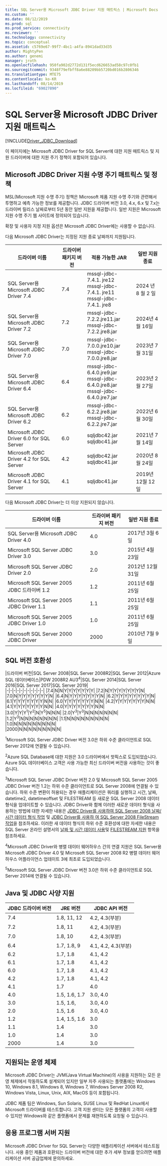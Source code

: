 ```yaml
---
title: SQL Server용 Microsoft JDBC Driver 지원 매트릭스 | Microsoft Docs
ms.custom: ''
ms.date: 08/12/2019
ms.prod: sql
ms.prod_service: connectivity
ms.reviewer: ''
ms.technology: connectivity
ms.topic: conceptual
ms.assetid: c5769e67-99f7-4bc1-a4fa-8941dad33d35
author: MightyPen
ms.author: genemi
manager: jroth
ms.openlocfilehash: 950fa902d2772d131f5ecd626653ad58c97c0fb1
ms.sourcegitcommit: 9348f79efbff8a6e88209bb5720bd016b2806346
ms.translationtype: MTE75
ms.contentlocale: ko-KR
ms.lasthandoff: 08/14/2019
ms.locfileid: "69027890"
---
```

# <a name="microsoft-jdbc-driver-for-sql-server-support-matrix"></a>SQL Server용 Microsoft JDBC Driver 지원 매트릭스
[!INCLUDE[Driver_JDBC_Download](../../includes/driver_jdbc_download.md)]

  이 페이지에는 Microsoft JDBC Driver for SQL Server에 대한 지원 매트릭스 및 지원 드라이버에 대한 지원 주기 정책이 포함되어 있습니다.  
  
## <a name="microsoft-jdbc-driver-support-lifecycle-matrix-and-policy"></a>Microsoft JDBC Driver 지원 수명 주기 매트릭스 및 정책  
 MSL(Microsoft 지원 수명 주기) 정책은 Microsoft 제품 지원 수명 주기와 관련해서 투명하고 예측 가능한 정보를 제공합니다. JDBC 드라이버 버전 3.0, 4.x, 6.x 및 7.x는 드라이버 릴리스 날짜로부터 5년 동안 일반 지원을 제공합니다. 일반 지원은 Microsoft 지원 수명 주기 웹 사이트에 정의되어 있습니다.  
  
 확장 및 사용자 지정 지원 옵션은 Microsoft JDBC Driver에는 사용할 수 없습니다.  
    
 다음 Microsoft JDBC Driver는 지정된 지원 종료 날짜까지 지원됩니다.  
  
|드라이버 이름|드라이버 패키지 버전|적용 가능한 JAR|일반 지원 종료|
|-|-|-|-|  
|SQL Server용 Microsoft JDBC Driver 7.4|7.4|mssql-jdbc-7.4.1. jre12<br> mssql-jdbc-7.4.1. jre11<br> mssql-jdbc-7.4.1. jre8|2024 년 8 월 2 일|
|SQL Server용 Microsoft JDBC Driver 7.2|7.2|mssql-jdbc-7.2.2.jre11.jar<br> mssql-jdbc-7.2.2.jre8.jar|2024년 4월 16일|
|SQL Server용 Microsoft JDBC Driver 7.0|7.0|mssql-jdbc-7.0.0.jre10.jar<br> mssql-jdbc-7.0.0.jre8.jar|2023년 7월 31일|  
|SQL Server용 Microsoft JDBC Driver 6.4|6.4|mssql-jdbc-6.4.0.jre9.jar<br> mssql-jdbc-6.4.0.jre8.jar<br> mssql-jdbc-6.4.0.jre7.jar|2023년 2월 27일|    
|SQL Server용 Microsoft JDBC Driver 6.2|6.2|mssql-jdbc-6.2.2.jre8.jar<br> mssql-jdbc-6.2.2.jre7.jar|2022년 6월 30일|    
|Microsoft JDBC Driver 6.0 for SQL Server|6.0|sqljdbc42.jar<br>sqljdbc41.jar|2021년 7월 14일|    
|Microsoft JDBC Driver 4.2 for SQL Server|4.2|sqljdbc42.jar<br>sqljdbc41.jar|2020년 8월 24일|  
|Microsoft JDBC Driver 4.1 for SQL Server|4.1|sqljdbc41.jar|2019년 12월 12일|  
  
 다음 Microsoft JDBC Driver는 더 이상 지원되지 않습니다.  
 
|드라이버 이름|드라이버 패키지 버전|일반 지원 종료|  
|-|-|-|
|SQL Server용 Microsoft JDBC Driver 4.0|4.0|2017년 3월 6일|  
|Microsoft SQL Server JDBC Driver 3.0|3.0|2015년 4월 23일|  
|Microsoft SQL Server JDBC Driver 2.0|2.0|2012년 12월 31일|  
|Microsoft SQL Server 2005 JDBC 드라이버 1.2|1.2|2011년 6월 25일|  
|Microsoft SQL Server 2005 JDBC Driver 1.1|1.1|2011년 6월 25일|  
|Microsoft SQL Server 2005 JDBC Driver 1.0|1.0|2011년 6월 25일|  
|Microsoft SQL Server 2000 JDBC Driver|2000|2010년 7월 9일|  
  
## <a name="sql-version-compatibility"></a>SQL 버전 호환성  
  
|드라이버 버전|SQL Server 2008|SQL Server 2008R2|SQL Server 2012|Azure SQL 데이터베이스|PDW 2008R2 AU3<sup>4</sup>|SQL Server 2014|SQL Server 2016|SQL Server 2017|SQL Server 2019|  
|-|-|-|-|-|-|-|-|-|-|-|
|7.4|N|N|Y|Y|Y|Y|Y|Y|Y|
|7.2|N|Y|Y|Y|Y|Y|Y|Y|N| 
|7.0|N|Y|Y|Y|Y|Y|Y|Y|N| 
|6.4|N|Y|Y|Y|Y|Y|Y|Y|N| 
|6.2|Y|Y|Y|Y|Y|Y|Y|Y|N|
|6.1|Y|Y|Y|Y|Y|Y|Y|N|N|
|6.0|Y|Y|Y|Y|Y|Y|Y|N|N|
|4.2|Y|Y|Y|Y|Y|Y|Y|N|N|
|4.1|Y|Y|Y|Y|Y|Y|Y|N|N|
|4.0|Y|Y|Y|Y|Y|Y|Y|N|N|
|3.0|Y|Y|Y<sup>1</sup>|Y<sup>2</sup>|N|Y<sup>5</sup>|N|N|N|
|2.0|Y<sup>3</sup>|Y<sup>3</sup>|N|N|N|N|N|N|N|
|1.2|Y<sup>3</sup>|N|N|N|N|N|N|N|N|
|1.1|N|N|N|N|N|N|N|N|N|  
|1.0|N|N|N|N|N|N|N|N|N|  
|2000|N|N|N|N|N|N|N|N|N|  
  
 <sup>1</sup>Microsoft SQL Server JDBC Driver 버전 3.0은 하위 수준 클라이언트로 SQL Server 2012에 연결될 수 있습니다.  
  
 <sup>2</sup>Azure SQL Database에 대한 지원은 3.0 드라이버에서 핫픽스로 도입되었습니다. Azure SQL 데이터베이스 고객은 사용 가능한 최신 드라이버 버전을 사용하는 것이 좋습니다.  
  
 <sup>3</sup>Microsoft SQL Server JDBC Driver 버전 2.0 및 Microsoft SQL Server 2005 JDBC Driver 버전 1.2는 하위 수준 클라이언트로 SQL Server 2008에 연결될 수 있습니다. 하위 수준 변환이 허용되는 경우 애플리케이션은 쿼리를 실행하고 시간, 날짜, datetime2, datetimeoffset 및 FILESTREAM 등 새로운 SQL Server 2008 데이터 형식을 업데이트할 수 있습니다. JDBC Driver와 함께 이러한 새로운 데이터 형식을 사용하는 방법에 대한 자세한 내용은  [JDBC Driver를 사용하여 SQL Server 2008 날짜/시간 데이터 형식 작업](https://go.microsoft.com/fwlink/?LinkId=145198) 및  [JDBC Driver를 사용하 여 SQL Server 2008 FileStream 작업](https://go.microsoft.com/fwlink/?LinkId=145199)을 참조하세요. 이러한 새 데이터 형식의 하위 수준 호환성에 대한 자세한 내용은 SQL Server 온라인 설명서의  [날짜 및 시간 데이터 사용](https://go.microsoft.com/fwlink/?LinkId=145211)및  [FILESTREAM 지원](https://go.microsoft.com/fwlink/?LinkId=145212) 항목을 참조하세요.  
  
 <sup>4</sup>Microsoft JDBC Driver와 병렬 데이터 웨어하우스 간의 연결 지원은 SQL Server용 Microsoft JDBC Driver 4.0 및 Microsoft SQL Server 2008 R2 병렬 데이터 웨어하우스 어플라이언스 업데이트 3에 최초로 도입되었습니다.  
  
 <sup>5</sup>Microsoft SQL Server JDBC Driver 버전 3.0은 하위 수준 클라이언트로 SQL Server 2014에 연결될 수 있습니다.  
  
## <a name="java-and-jdbc-specification-support"></a>Java 및 JDBC 사양 지원  
  
|JDBC 드라이버 버전|JRE 버전|JDBC API 버전| 
|-|-|-|  
|7.4|1.8, 11, 12|4.2, 4.3(부분)|
|7.2|1.8, 11|4.2, 4.3(부분)|
|7.0|1.8, 10|4.2, 4.3(부분)|
|6.4|1.7, 1.8, 9|4.1, 4.2, 4.3(부분)|  
|6.2|1.7, 1.8|4.1, 4.2|  
|6.1|1.7, 1.8|4.1, 4.2|  
|6.0|1.7, 1.8|4.1, 4.2|  
|4.2|1.7, 1.8|4.1, 4.2|  
|4.1|1.7|4.0|  
|4.0|1.5, 1.6, 1.7|3.0, 4.0|  
|3.0|1.5, 1.6,|3.0, 4.0|  
|2.0|1.5, 1.6|3.0, 4.0|  
|1.2|1.4, 1.5, 1.6|3.0|  
|1.1|1.4|3.0|  
|1.0|1.4|3.0|  
|2000|1.4|3.0|  
  
## <a name="supported-operating-systems"></a>지원되는 운영 체제  
 Microsoft JDBC Driver는 JVM(Java Virtual Machine)의 사용을 지원하는 모든 운영 체제에서 작동하도록 설계되어 있지만 일부 자주 사용되는 플랫폼에는 Windows 10, Windows 8.1, Windows 8, Windows 7, Windows Server 2008 R2, Windows Vista, Linux, Unix, AIX, MacOS 등이 포함됩니다.  
  
 JDBC 제품 팀은 Windows, Sun Solaris, SUSE Linux 및 RedHat Linux에서 Microsoft 드라이버를 테스트합니다.  고객 지원 센터는 모든 플랫폼의 고객이 사용할 수 있지만 Windows와 같은 플랫폼에서 문제를 재현하도록 요청될 수 있습니다.  
  
## <a name="application-server-support"></a>응용 프로그램 서버 지원  
 Microsoft JDBC Driver for SQL Server는 다양한 애플리케이션 서버에서 테스트됩니다.  사용 중인 제품과 호환되는 드라이버 버전에 대한 추가 세부 정보를 얻으려면 애플리케이션 서버 공급업체에 문의하세요.
 
 
